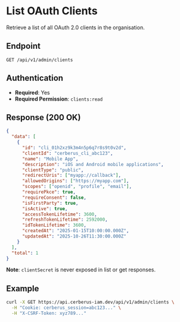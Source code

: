 # List OAuth Clients

Retrieve a list of all OAuth 2.0 clients in the organisation.

## Endpoint

```
GET /api/v1/admin/clients
```

## Authentication

- **Required**: Yes
- **Required Permission**: `clients:read`

## Response (200 OK)

```json
{
  "data": [
    {
      "id": "cli_01h2xz9k3m4n5p6q7r8s9t0v2d",
      "clientId": "cerberus_cli_abc123",
      "name": "Mobile App",
      "description": "iOS and Android mobile applications",
      "clientType": "public",
      "redirectUris": ["myapp://callback"],
      "allowedOrigins": ["https://myapp.com"],
      "scopes": ["openid", "profile", "email"],
      "requirePkce": true,
      "requireConsent": false,
      "isFirstParty": true,
      "isActive": true,
      "accessTokenLifetime": 3600,
      "refreshTokenLifetime": 2592000,
      "idTokenLifetime": 3600,
      "createdAt": "2025-01-15T10:00:00.000Z",
      "updatedAt": "2025-10-26T11:30:00.000Z"
    }
  ],
  "total": 1
}
```

**Note**: `clientSecret` is never exposed in list or get responses.

## Example

```bash
curl -X GET https://api.cerberus-iam.dev/api/v1/admin/clients \
  -H "Cookie: cerberus_session=abc123..." \
  -H "X-CSRF-Token: xyz789..."
```
